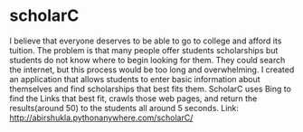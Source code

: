 # scholarC
I believe that everyone deserves to be able to go to college and afford its tuition. The problem is that many people offer students scholarships but students do not know where to begin looking for them. They could search the internet, but this process would be too long and overwhelming. I created an application that allows students to enter basic information about themselves and find scholarships that best fits them. ScholarC uses Bing to find the Links that best fit, crawls those web pages, and return the results(around 50) to the students all around 5 seconds. Link: http://abirshukla.pythonanywhere.com/scholarC/
